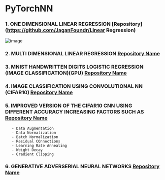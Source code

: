 # PyTorchNN
### 1. ONE DIMENSIONAL LINEAR REGRESSION [Repository](https://github.com/JaganFoundr/Linear Regression)
![image](https://github.com/user-attachments/assets/5f187b9f-3c73-49e5-8bda-a2faf657b7ab)
### 2. MULTI DIMENSIONAL LINEAR REGRESSION [Repository Name](https://github.com/username/repo-name)
### 3. MNIST HANDWRITTEN DIGITS LOGISTIC REGRESSION (IMAGE CLASSIFICATION)(GPU) [Repository Name](https://github.com/username/repo-name)
### 4. IMAGE CLASSIFICATION USING CONVOLUTIONAL NN (CIFAR10) [Repository Name](https://github.com/username/repo-name)
### 5. IMPROVED VERSION OF THE CIFAR10 CNN USING DIFFERENT ACCURACY INCREASING FACTORS SUCH AS [Repository Name](https://github.com/username/repo-name)
       - Data Augmentation
       - Data Normalization
       - Batch Normalization
       - Residual COnnections
       - Learning Rate Annealing
       - Weight Decay
       - Gradient Clipping
### 6. GENERATIVE ADVERSERIAL NEURAL NETWORKS [Repository Name](https://github.com/username/repo-name)
